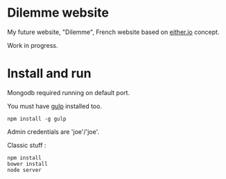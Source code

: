 # Dilemme website

My future website, "Dilemme", French website based on [either.io](http://either.io) concept.

Work in progress.

# Install and run

Mongodb required running on default port.

You must have [gulp](http://gulpjs.com/) installed too.
```
npm install -g gulp
```

Admin credentials are 'joe'/'joe'.


Classic stuff : 

```
npm install
bower install
node server
```